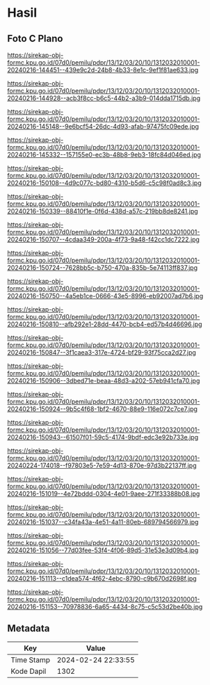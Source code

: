# Hasil

## Foto C Plano

https://sirekap-obj-formc.kpu.go.id/07d0/pemilu/pdpr/13/12/03/20/10/1312032010001-20240216-144451--439e9c2d-24b8-4b33-8e1c-9ef1f81ae633.jpg

https://sirekap-obj-formc.kpu.go.id/07d0/pemilu/pdpr/13/12/03/20/10/1312032010001-20240216-144928--acb3f8cc-b6c5-44b2-a3b9-014dda1715db.jpg

https://sirekap-obj-formc.kpu.go.id/07d0/pemilu/pdpr/13/12/03/20/10/1312032010001-20240216-145148--9e6bcf54-26dc-4d93-afab-97475fc09ede.jpg

https://sirekap-obj-formc.kpu.go.id/07d0/pemilu/pdpr/13/12/03/20/10/1312032010001-20240216-145332--157155e0-ec3b-48b8-9eb3-18fc84d046ed.jpg

https://sirekap-obj-formc.kpu.go.id/07d0/pemilu/pdpr/13/12/03/20/10/1312032010001-20240216-150108--4d9c077c-bd80-4310-b5d6-c5c98f0ad8c3.jpg

https://sirekap-obj-formc.kpu.go.id/07d0/pemilu/pdpr/13/12/03/20/10/1312032010001-20240216-150339--88410f1e-0f6d-438d-a57c-219bb8de8241.jpg

https://sirekap-obj-formc.kpu.go.id/07d0/pemilu/pdpr/13/12/03/20/10/1312032010001-20240216-150707--4cdaa349-200a-4f73-9a48-f42cc1dc7222.jpg

https://sirekap-obj-formc.kpu.go.id/07d0/pemilu/pdpr/13/12/03/20/10/1312032010001-20240216-150724--7628bb5c-b750-470a-835b-5e74113ff837.jpg

https://sirekap-obj-formc.kpu.go.id/07d0/pemilu/pdpr/13/12/03/20/10/1312032010001-20240216-150750--4a5eb1ce-0666-43e5-8996-eb92007ad7b6.jpg

https://sirekap-obj-formc.kpu.go.id/07d0/pemilu/pdpr/13/12/03/20/10/1312032010001-20240216-150810--afb292e1-28dd-4470-bcb4-ed57b4d46696.jpg

https://sirekap-obj-formc.kpu.go.id/07d0/pemilu/pdpr/13/12/03/20/10/1312032010001-20240216-150847--3f1caea3-317e-4724-bf29-93f75cca2d27.jpg

https://sirekap-obj-formc.kpu.go.id/07d0/pemilu/pdpr/13/12/03/20/10/1312032010001-20240216-150906--3dbed71e-beaa-48d3-a202-57eb941cfa70.jpg

https://sirekap-obj-formc.kpu.go.id/07d0/pemilu/pdpr/13/12/03/20/10/1312032010001-20240216-150924--9b5c4f68-1bf2-4670-88e9-116e072c7ce7.jpg

https://sirekap-obj-formc.kpu.go.id/07d0/pemilu/pdpr/13/12/03/20/10/1312032010001-20240216-150943--61507f01-59c5-4174-9bdf-edc3e92b733e.jpg

https://sirekap-obj-formc.kpu.go.id/07d0/pemilu/pdpr/13/12/03/20/10/1312032010001-20240224-174018--f97803e5-7e59-4d13-870e-97d3b22137ff.jpg

https://sirekap-obj-formc.kpu.go.id/07d0/pemilu/pdpr/13/12/03/20/10/1312032010001-20240216-151019--4e72bddd-0304-4e01-9aee-271f33388b08.jpg

https://sirekap-obj-formc.kpu.go.id/07d0/pemilu/pdpr/13/12/03/20/10/1312032010001-20240216-151037--c34fa43a-4e51-4a11-80eb-689794566979.jpg

https://sirekap-obj-formc.kpu.go.id/07d0/pemilu/pdpr/13/12/03/20/10/1312032010001-20240216-151056--77d03fee-53f4-4f06-89d5-31e53e3d09b4.jpg

https://sirekap-obj-formc.kpu.go.id/07d0/pemilu/pdpr/13/12/03/20/10/1312032010001-20240216-151113--c1dea574-4f62-4ebc-8790-c9b670d2698f.jpg

https://sirekap-obj-formc.kpu.go.id/07d0/pemilu/pdpr/13/12/03/20/10/1312032010001-20240216-151153--70978836-6a65-4434-8c75-c5c53d2be40b.jpg


## Metadata

| Key        | Value               |
| ---------- | ------------------- |
| Time Stamp | 2024-02-24 22:33:55 |
| Kode Dapil | 1302                |



